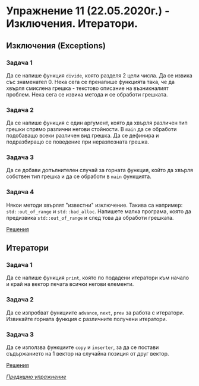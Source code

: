 # Упражнение 11 (22.05.2020г.) - Изключения. Итератори.

## Изключения (Exceptions)

### Задача 1
Да се напише функция `divide`, която разделя 2 цели числа. Да се извика със знаменател 0. Нека сега се пренапише функцията така, че да хвърля смислена грешка - текстово описание на възникналият проблем. Нека сега се извика метода и се обработи грешката.

### Задача 2
Да се напише функция с един аргумент, която да хвърля различен тип грешки спрямо различни негови стойности. В `main` да се обработи подобаващо всеки различен вид грешка. Да се дефинира и подразбиращо се поведение при неразпозната грешка.

### Задача 3
Да се добави допълнителен случай за горната функция, който да хвърля собствен тип грешка и да се обработи в `main` функцията.

### Задача 4
Някои методи хвърлят "известни" изключение. Такива са например: `std::out_of_range` и `std::bad_alloc`. Напишете малка програма, която да предизвика `std::out_of_range` и след това да обработи грешката.

[Решения](./exceptions.cpp)

## Итератори

### Задача 1
Да се напише функция `print`, която по подадени итератори към начало и край на вектор печата всички негови елементи.

### Задача 2
Да се изпробват функциите `advance`, `next`, `prev` за работа с итератори. Извикайте горната функция с различните получени итератори.

### Задача 3
Да се използва функциите `copy` и `inserter`, за да се постави съдържанието на 1 вектор на случайна позиция от друг вектор.

[Решения](./iterators.cpp)

[_Предишно упражнение_](../lab09-10)
